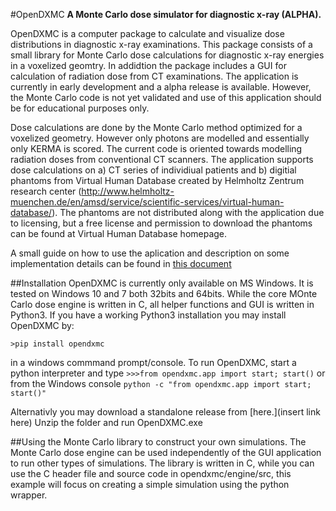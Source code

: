 #OpenDXMC
**A Monte Carlo dose simulator for diagnostic x-ray (ALPHA).**

OpenDXMC is a computer package to calculate and visualize dose distributions in diagnostic x-ray examinations. This package consists of a small library for Monte Carlo dose calculations for diagnostic x-ray energies in a voxelized geomtry. In addidtion the package includes a GUI for calculation of radiation dose from CT examinations. The application is currently in early development and a alpha release is available. However, the Monte Carlo code is not yet validated and use of this application should be for educational purposes only. 

Dose calculations are done by the Monte Carlo method optimized for a voxelized geometry. However only photons are modelled and essentially only KERMA is scored. The current code is oriented towards modelling radiation doses from conventional CT scanners. The application supports dose calculations on a) CT series of individiual patients and b) digitial phantoms from Virtual Human Database created by Helmholtz Zentrum research center (http://www.helmholtz-muenchen.de/en/amsd/service/scientific-services/virtual-human-database/). The phantoms are not distributed along with the application due to licensing, but a free license and permission to download the phantoms can be found at Virtual Human Database homepage. 

A small guide on how to use the aplication and description on some implementation details can be found in [this document](readme.pdf)

##Installation
OpenDXMC is currently only available on MS Windows. It is tested on Windows 10 and 7 both 32bits and 64bits. While the core MOnte Carlo dose engine is written in C, all helper functions and GUI is written in Python3. If you have a working Python3 installation you may install OpenDXMC by:

`>pip install opendxmc`

in a windows commmand prompt/console. To run OpenDXMC, start a python interpreter and type `>>>from opendxmc.app import start; start()` or from the Windows console `python -c "from opendxmc.app import start; start()"` 

Alternativly you may download a standalone release from [here.](insert link here) Unzip the folder and run OpenDXMC.exe

##Using the Monte Carlo library to construct your own simulations.
The Monte Carlo dose engine can be used independently of the GUI application to run other types of simulations. The library is written in C, while you can use the C header file and source code in opendxmc/engine/src, this example will focus on creating a simple simulation using the python wrapper. 







